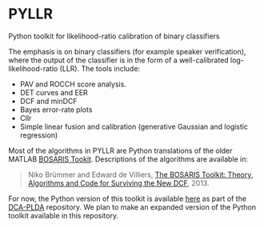 # PYLLR
Python toolkit for likelihood-ratio calibration of binary classifiers 

The emphasis is on binary classifiers (for example speaker verification), where the output of the classifier is in the form of a well-calibrated log-likelihood-ratio (LLR). The tools include:
- PAV and ROCCH score analysis. 
- DET curves and EER
- DCF and minDCF
- Bayes error-rate plots
- Cllr
- Simple linear fusion and calibration (generative Gaussian and logistic regression) 

Most of the algorithms in PYLLR are Python translations of the older MATLAB [BOSARIS Tookit](https://sites.google.com/site/bosaristoolkit/). Descriptions of the algorithms are available in:

> Niko Brümmer and Edward de Villiers, [The BOSARIS Toolkit: Theory, Algorithms and Code for Surviving the New DCF](https://arxiv.org/abs/1304.2865), 2013.

For now, the Python version of this toolkit is available [here](https://github.com/luferrer/DCA-PLDA/blob/611d4a1e7fa1b106c038104d260fe0556f504b47/dca_plda/calibration.py#L1) as part of the [DCA-PLDA](https://github.com/luferrer/DCA-PLDA) repository. We plan to make an expanded version of the Python toolkit available in this repository. 

